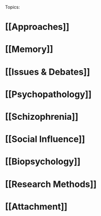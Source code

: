 
Topics:

# [[Approaches]]
# [[Memory]]
# [[Issues & Debates]]
# [[Psychopathology]]
# [[Schizophrenia]]
# [[Social Influence]]
# [[Biopsychology]]
# [[Research Methods]]
# [[Attachment]]
